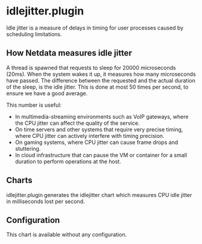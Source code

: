 <!--
title: "idlejitter.plugin"
custom_edit_url: "https://github.com/netdata/netdata/edit/master/collectors/idlejitter.plugin/README.md"
sidebar_label: "idlejitter.plugin"
learn_status: "Published"
learn_topic_type: "References"
learn_rel_path: "Integrations/Monitoring/QoS"
-->

# idlejitter.plugin

Idle jitter is a measure of delays in timing for user processes caused by scheduling limitations.

## How Netdata measures idle jitter

A thread is spawned that requests to sleep for 20000 microseconds (20ms).
When the system wakes it up, it measures how many microseconds have passed.
The difference between the requested and the actual duration of the sleep, is the idle jitter.
This is done at most 50 times per second, to ensure we have a good average. 

This number is useful:

- In multimedia-streaming environments such as VoIP gateways, where the CPU jitter can affect the quality of the service.
- On time servers and other systems that require very precise timing, where CPU jitter can actively interfere with timing precision.
- On gaming systems, where CPU jitter can cause frame drops and stuttering.
- In cloud infrastructure that can pause the VM or container for a small duration to perform operations at the host.

## Charts

idlejitter.plugin generates the idlejitter chart which measures CPU idle jitter in milliseconds lost per second. 

## Configuration

This chart is available without any configuration. 


